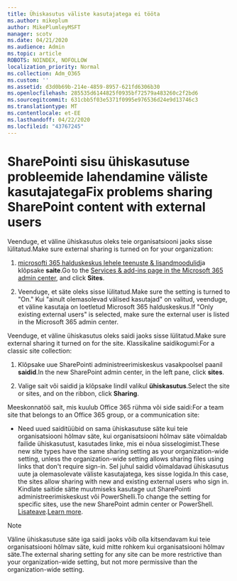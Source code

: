 ```yaml
---
title: Ühiskasutus väliste kasutajatega ei tööta
ms.author: mikeplum
author: MikePlumleyMSFT
manager: scotv
ms.date: 04/21/2020
ms.audience: Admin
ms.topic: article
ROBOTS: NOINDEX, NOFOLLOW
localization_priority: Normal
ms.collection: Adm_O365
ms.custom: ''
ms.assetid: d3d0b69b-214e-4859-8957-621fd6306b30
ms.openlocfilehash: 285535d6144825f0935bf72579a483260c2f2bd6
ms.sourcegitcommit: 631cbb5f03e5371f0995e976536d24e9d13746c3
ms.translationtype: MT
ms.contentlocale: et-EE
ms.lasthandoff: 04/22/2020
ms.locfileid: "43767245"
---
```

# <a name="fix-problems-sharing-sharepoint-content-with-external-users"></a><span data-ttu-id="78029-102">SharePointi sisu ühiskasutuse probleemide lahendamine väliste kasutajatega</span><span class="sxs-lookup"><span data-stu-id="78029-102">Fix problems sharing SharePoint content with external users</span></span>

<span data-ttu-id="78029-103">Veenduge, et väline ühiskasutus oleks teie organisatsiooni jaoks sisse lülitatud.</span><span class="sxs-lookup"><span data-stu-id="78029-103">Make sure external sharing is turned on for your organization:</span></span>
  
1. <span data-ttu-id="78029-104">[microsofti 365 halduskeskus lehele teenuste &amp; lisandmoodulid](https://portal.office.com/adminportal/home#/Settings/ServicesAndAddIns)ja klõpsake **saite**.</span><span class="sxs-lookup"><span data-stu-id="78029-104">Go to the [Services &amp; add-ins page in the Microsoft 365 admin center](https://portal.office.com/adminportal/home#/Settings/ServicesAndAddIns), and click **Sites**.</span></span>
    
2. <span data-ttu-id="78029-105">Veenduge, et säte oleks sisse lülitatud.</span><span class="sxs-lookup"><span data-stu-id="78029-105">Make sure the setting is turned to "On."</span></span> <span data-ttu-id="78029-106">Kui "ainult olemasolevad välised kasutajad" on valitud, veenduge, et väline kasutaja on loetletud Microsoft 365 halduskeskus.</span><span class="sxs-lookup"><span data-stu-id="78029-106">If "Only existing external users" is selected, make sure the external user is listed in the Microsoft 365 admin center.</span></span>
    
<span data-ttu-id="78029-107">Veenduge, et väline ühiskasutus oleks saidi jaoks sisse lülitatud.</span><span class="sxs-lookup"><span data-stu-id="78029-107">Make sure external sharing it turned on for the site.</span></span> <span data-ttu-id="78029-108">Klassikaline saidikogumi:</span><span class="sxs-lookup"><span data-stu-id="78029-108">For a classic site collection:</span></span>
  
1. <span data-ttu-id="78029-109">Klõpsake uue SharePointi administreerimiskeskus vasakpoolsel paanil **saidid**.</span><span class="sxs-lookup"><span data-stu-id="78029-109">In the new SharePoint admin center, in the left pane, click **sites**.</span></span>
    
2. <span data-ttu-id="78029-110">Valige sait või saidid ja klõpsake lindil valikul **ühiskasutus**.</span><span class="sxs-lookup"><span data-stu-id="78029-110">Select the site or sites, and on the ribbon, click **Sharing**.</span></span>
    
<span data-ttu-id="78029-111">Meeskonnatöö sait, mis kuulub Office 365 rühma või side saidi:</span><span class="sxs-lookup"><span data-stu-id="78029-111">For a team site that belongs to an Office 365 group, or a communication site:</span></span>
  
- <span data-ttu-id="78029-112">Need uued saiditüübid on sama ühiskasutuse säte kui teie organisatsiooni hõlmav säte, kui organisatsiooni hõlmav säte võimaldab failide ühiskasutust, kasutades linke, mis ei nõua sisselogimist.</span><span class="sxs-lookup"><span data-stu-id="78029-112">These new site types have the same sharing setting as your organization-wide setting, unless the organization-wide setting allows sharing files using links that don't require sign-in.</span></span> <span data-ttu-id="78029-113">Sel juhul saidid võimaldavad ühiskasutus uute ja olemasolevate väliste kasutajatega, kes sisse logida.</span><span class="sxs-lookup"><span data-stu-id="78029-113">In this case, the sites allow sharing with new and existing external users who sign in.</span></span> <span data-ttu-id="78029-114">Kindlate saitide sätte muutmiseks kasutage uut SharePointi administreerimiskeskust või PowerShelli.</span><span class="sxs-lookup"><span data-stu-id="78029-114">To change the setting for specific sites, use the new SharePoint admin center or PowerShell.</span></span> <span data-ttu-id="78029-115">[Lisateave](https://go.microsoft.com/fwlink/?linkid=871863).</span><span class="sxs-lookup"><span data-stu-id="78029-115">[Learn more](https://go.microsoft.com/fwlink/?linkid=871863).</span></span>
    
> [!NOTE]
> <span data-ttu-id="78029-116">Väline ühiskasutuse säte iga saidi jaoks võib olla kitsendavam kui teie organisatsiooni hõlmav säte, kuid mitte rohkem kui organisatsiooni hõlmav säte.</span><span class="sxs-lookup"><span data-stu-id="78029-116">The external sharing setting for any site can be more restrictive than your organization-wide setting, but not more permissive than the organization-wide setting.</span></span> 
  

